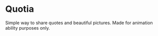 # Quotia

Simple way to share quotes and beautiful pictures. Made for animation ability purposes only.

